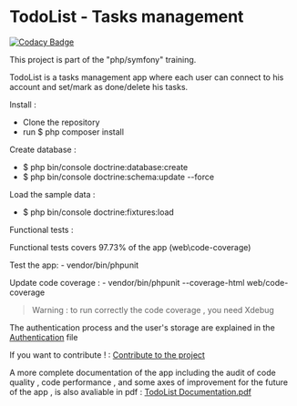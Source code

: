 # TodoList - Tasks management

[![Codacy Badge](https://api.codacy.com/project/badge/Grade/96b1ddc6ca734bac926592171d7554ed)](https://www.codacy.com/project/Isond2_3/TodoList/dashboard?utm_source=github.com&amp;utm_medium=referral&amp;utm_content=Isond2/TodoList&amp;utm_campaign=Badge_Grade_Dashboard)

This project is part of the "php/symfony" training.

TodoList is a tasks management app where each user can connect to his account and set/mark as done/delete his tasks.

Install :

- Clone the repository
- run $ php composer install

Create database :

- $ php bin/console doctrine:database:create
- $ php bin/console doctrine:schema:update --force

Load the sample data :

- $ php bin/console doctrine:fixtures:load


Functional tests :

Functional tests covers 97.73% of the app (web\code-coverage)

Test the app: - vendor/bin/phpunit

Update code coverage : - vendor/bin/phpunit --coverage-html web/code-coverage

> Warning : to run correctly the code coverage , you need Xdebug 

The authentication process and the user's storage are explained in the [Authentication](https://github.com/Isond2/TodoList/blob/master/doc/Authentication.md) file

If you want to contribute ! : [Contribute to the project](https://github.com/Isond2/TodoList/blob/master/doc/Contribute%20to%20the%20project.md)

A more complete documentation of the app including the audit of code quality , code performance , and some axes of improvement for the future of the app , is also avaliable in pdf : [TodoList Documentation.pdf](https://github.com/Isond2/TodoList/blob/master/doc/TodoList%20documentation.pdf)
